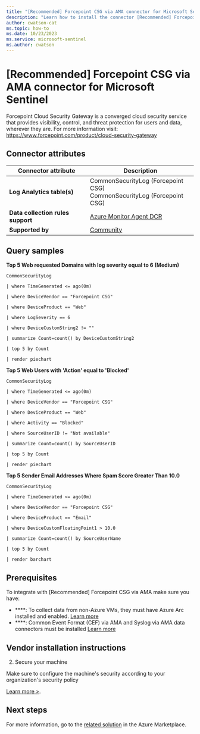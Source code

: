 ```yaml
---
title: "[Recommended] Forcepoint CSG via AMA connector for Microsoft Sentinel"
description: "Learn how to install the connector [Recommended] Forcepoint CSG via AMA to connect your data source to Microsoft Sentinel."
author: cwatson-cat
ms.topic: how-to
ms.date: 10/23/2023
ms.service: microsoft-sentinel
ms.author: cwatson
---
```


# [Recommended] Forcepoint CSG via AMA connector for Microsoft Sentinel

Forcepoint Cloud Security Gateway is a converged cloud security service that provides visibility, control, and threat protection for users and data, wherever they are. For more information visit: https://www.forcepoint.com/product/cloud-security-gateway

## Connector attributes

| Connector attribute | Description |
| --- | --- |
| **Log Analytics table(s)** | CommonSecurityLog (Forcepoint CSG)<br/> CommonSecurityLog (Forcepoint CSG)<br/> |
| **Data collection rules support** |[Azure Monitor Agent DCR](/azure/azure-monitor/agents/data-collection-rule-azure-monitor-agent)|
| **Supported by** | [Community](https://github.com/Azure/Azure-Sentinel/issues) |

## Query samples

**Top 5 Web requested Domains with log severity equal to 6 (Medium)**
   ```kusto
CommonSecurityLog

   | where TimeGenerated <= ago(0m)

   | where DeviceVendor == "Forcepoint CSG"

   | where DeviceProduct == "Web"

   | where LogSeverity == 6

   | where DeviceCustomString2 != ""

   | summarize Count=count() by DeviceCustomString2

   | top 5 by Count

   | render piechart
   ```

**Top 5 Web Users with 'Action' equal to 'Blocked'**
   ```kusto
CommonSecurityLog

   | where TimeGenerated <= ago(0m)

   | where DeviceVendor == "Forcepoint CSG"

   | where DeviceProduct == "Web"

   | where Activity == "Blocked"

   | where SourceUserID != "Not available"

   | summarize Count=count() by SourceUserID

   | top 5 by Count

   | render piechart
   ```

**Top 5 Sender Email Addresses Where Spam Score Greater Than 10.0**
   ```kusto
CommonSecurityLog

   | where TimeGenerated <= ago(0m)

   | where DeviceVendor == "Forcepoint CSG"

   | where DeviceProduct == "Email"

   | where DeviceCustomFloatingPoint1 > 10.0

   | summarize Count=count() by SourceUserName

   | top 5 by Count

   | render barchart
   ```



## Prerequisites

To integrate with [Recommended] Forcepoint CSG via AMA make sure you have: 

- ****: To collect data from non-Azure VMs, they must have Azure Arc installed and enabled. [Learn more](/azure/azure-monitor/agents/azure-monitor-agent-install?tabs=ARMAgentPowerShell,PowerShellWindows,PowerShellWindowsArc,CLIWindows,CLIWindowsArc)
- ****: Common Event Format (CEF) via AMA and Syslog via AMA data connectors must be installed [Learn more](/azure/sentinel/connect-cef-ama#open-the-connector-page-and-create-the-dcr)


## Vendor installation instructions



2. Secure your machine 

Make sure to configure the machine's security according to your organization's security policy


[Learn more >](https://aka.ms/SecureCEF).



## Next steps

For more information, go to the [related solution](https://azuremarketplace.microsoft.com/en-us/marketplace/apps/microsoftsentinelcommunity.azure-sentinel-solution-forcepoint-csg?tab=Overview) in the Azure Marketplace.
